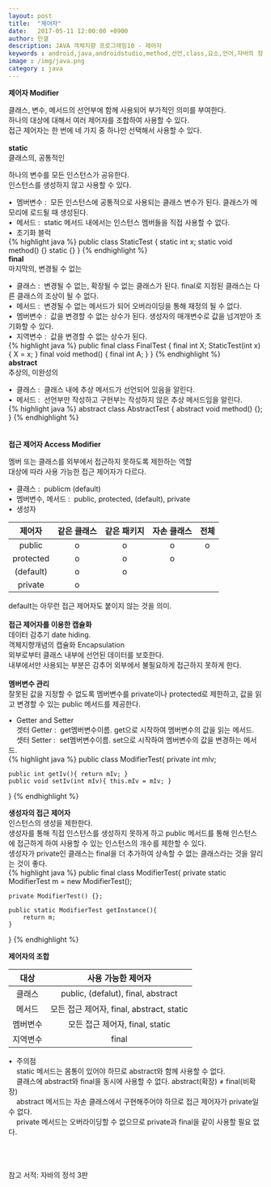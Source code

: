 ```yaml
---
layout: post
title:  "제어자"
date:   2017-05-11 12:00:00 +0900
author: 민갤
description: JAVA 객체지향 프로그래밍10 - 제어자
keywords : android,java,androidstudio,method,선언,class,요소,언어,자바의 정석,프로그래밍,제어자,modifier
image : /img/java.png
category : java
---
```

<div><strong class="h2">제어자 Modifier</strong></div><p></p>

<div>클래스, 변수, 메서드의 선언부에 함께 사용되어 부가적인 의미를 부여한다.</div>
<div>하나의 대상에 대해서 여러 제어자를 조합하여 사용할 수 있다.</div>
<div>접근 제어자는 한 번에 네 가지 중 하나만 선택해서 사용할 수 있다.</div>
<br>

<div><strong>static</strong></div>
<div>클래스의, 공통적인</div><p></p>
<div>하나의 변수를 모든 인스턴스가 공유한다.</div>
<div>인스턴스를 생성하지 않고 사용할 수 있다.</div><p></p>
<div>&#149;&nbsp; 멤버변수 :&nbsp; 모든 인스턴스에 공통적으로 사용되는 클래스 변수가 된다. 클래스가 메모리에 로드될 때 생성된다.</div>
<div>&#149;&nbsp; 메서드 :&nbsp; static 메서드 내에서는 인스턴스 멤버들을 직접 사용할 수 없다.</div>
<div>&#149;&nbsp; 초기화 블럭</div>
{% highlight java %}
public class StaticTest {
    static int x;
    static void method() {}
    static {}
}
{% endhighlight %}
<br>

<div><strong>final</strong></div>
<div>마지막의, 변경될 수 없는</div><p></p>
<div>&#149;&nbsp; 클래스 :&nbsp; 변경될 수 없는, 확장될 수 없는 클래스가 된다. final로 지정된 클래스는 다른 클래스의 조상이 될 수 없다.</div>
<div>&#149;&nbsp; 메서드 :&nbsp; 변경될 수 없는 메서드가 되어 오버라이딩을 통해 재정의 될 수 없다.</div>
<div>&#149;&nbsp; 멤버변수 :&nbsp; 값을 변경할 수 없는 상수가 된다. 생성자의 매개변수로 값을 넘겨받아 초기화할 수 있다.</div>
<div>&#149;&nbsp; 지역변수 :&nbsp; 값을 변경할 수 없는 상수가 된다.</div>
{% highlight java %}
public final class FinalTest {
    final int X;
    StaticTest(int x){
        X = x;
    }
    final void method() {
	final int A;
    }
}
{% endhighlight %}
<br>

<div><strong>abstract</strong></div>
<div>추상의, 미완성의</div><p></p>
<div>&#149;&nbsp; 클래스 :&nbsp; 클래스 내에 추상 메서드가 선언되어 있음을 알린다.</div>
<div>&#149;&nbsp; 메서드 :&nbsp; 선언부만 작성하고 구현부는 작성하지 않은 추상 메서드임을 알린다.</div>
{% highlight java %}
abstract class AbstractTest {
    abstract void method() {};
}
{% endhighlight %}
<br>
<br>
<br>

<div><strong class="h2">접근 제어자 Access Modifier</strong></div><p></p>
<div>멤버 또는 클래스를 외부에서 접근하지 못하도록 제한하는 역할</div>
<div>대상에 따라 사용 가능한 접근 제어자가 다르다.</div><p></p>
<div>&#149;&nbsp; 클래스 :&nbsp; publicm (default)</div>
<div>&#149;&nbsp; 멤버변수, 메서드 :&nbsp; public, protected, (default), private</div>
<div>&#149;&nbsp; 생성자</div>

|제어자|같은 클래스|같은 패키지|자손 클래스|전체|
|:-:|:-:|:-:|:-:|:-:|
|public|o|o|o|o|
|protected|o|o|o||
|(default)|o|o|||
|private|o||||

<div>default는 아무런 접근 제어자도 붙이지 않는 것을 의미.</div>
<br>

<div><strong>접근 제어자를 이용한 캡슐화</strong></div>
<div>데이터 감추기 date hiding.</div>
<div>객체지향개념의 캡슐화 Encapsulation</div>
<div>외부로부터 클래스 내부에 선언된 데이터를 보호한다.</div>
<div>내부에서만 사용되는 부분은 감추어 외부에서 불필요하게 접근하지 못하게 한다.</div>
<br> 

<div><strong>멤버변수 관리</strong></div>
<div>잘못된 값을 지정할 수 없도록 멤버변수를 private이나 protected로 제한하고, 값을 읽고 변경할 수 있는 public 메서드를 제공한다.</div><p></p>
<div>&#149;&nbsp; Getter and Setter</div>
<div>&nbsp; &nbsp; 겟터 Getter :&nbsp; get멤버변수이름. get으로 시작하여 멤버변수의 값을 읽는 메서드.</div>
<div>&nbsp; &nbsp; 셋터 Setter :&nbsp; set멤버변수이름. set으로 시작하여 멤버변수의 값을 변경하는 메서드.</div>
{% highlight java %}
public class ModifierTest{
    private int mIv;

    public int getIv(){ return mIv; }
    public void setIv(int mIv){ this.mIv = mIv; }
}
{% endhighlight %}
<br>

<div><strong>생성자의 접근 제어자</strong></div>
<div>인스턴스의 생성을 제한한다.</div>
<div>생성자를 통해 직접 인스턴스를 생성하지 못하게 하고 public 메서드를 통해 인스턴스에 접근하게 하여 사용할 수 있는 인스턴스의 개수를 제한할 수 있다.</div>
<div>생성자가 private인 클래스는 final을 더 추가하여 상속할 수 없는 클래스라는 것을 알리는 것이 좋다.</div>
{% highlight java %}
public final class ModifierTest{
    private static ModifierTest m = new ModifierTest();

    private ModifierTest() {};

    public static ModifierTest getInstance(){
        return m;
    }
}
{% endhighlight %}
<br>

<div><strong>제어자의 조합</strong></div><div></div>

|대상|사용 가능한 제어자|
|:-:|:-:|
|클래스|public, (defalut), final, abstract|
|메서드|모든 접근 제어자, final, abstract, static|
|멤버변수|모든 접근 제어자, final, static|
|지역변수|final|

<div>&#149;&nbsp; 주의점</div>
<div>&nbsp; &nbsp; static 메서드는 몸통이 있어야 하므로 abstract와 함께 사용할 수 없다.</div>
<div>&nbsp; &nbsp; 클래스에 abstract와 final을 동시에 사용할 수 없다. abstract(확장) ≠ final(비확장)</div>
<div>&nbsp; &nbsp; abstract 메서드는 자손 클래스에서 구현해주어야 하므로 접근 제어자가 private일 수 없다.</div>
<div>&nbsp; &nbsp; private 메서드는 오버라이딩할 수 없으므로 private과 final을 같이 사용할 필요 없다.</div>
<br>
<br>
<br>

참고 서적: 자바의 정석 3판
